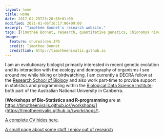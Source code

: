```yaml
---
layout: home
title: Home
date: 2017-02-25T23:28:58+01:00
modified: 2021-01-06T10:17:00+09:00
excerpt: "Timothée Bonnet's research website."
tags: [Timothée Bonnet, research, quantitative genetics, Chionomys nivalis, snow vole, home]
image:
  feature: churwalden.JPG
  credit: Timothee Bonnet
  creditlink: http://timotheenivalis.github.io
---
```

I am an evolutionary biologist primarily interested in recent genetic evolution and its interaction with the ecology and demography of organisms I see around me while hiking or birdwatching. I am currently a DECRA fellow at the [Research School of Biology](https://biology.anu.edu.au/) and also work part-time to provide support in statistics and programming within the [Biological Data Science Institute](http://bdsi.anu.edu.au/); both part of the Australian National University in Canberra.

[**Workshops of Bio-Statistics and R-programming** are at https://timotheenivalis.github.io//workshops/](https://timotheenivalis.github.io//workshops/).

[A complete CV hides here](http://timotheenivalis.github.io/Rnotebooks/cv.pdf).

[A small page about some stuff I enjoy out of research](https://timotheenivalis.github.io//outside/)

